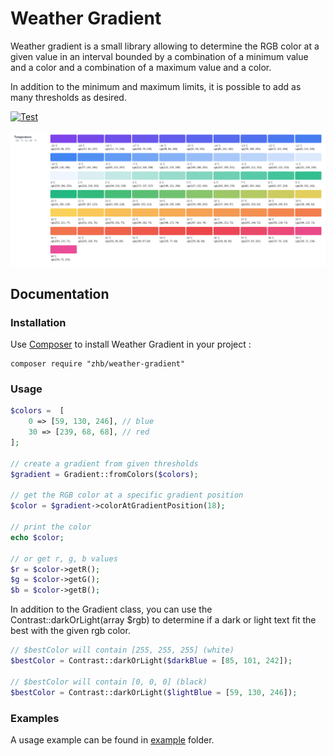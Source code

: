 Weather Gradient
==================

Weather gradient is a small library allowing to determine the RGB color at a given value in an interval bounded by 
a combination of a minimum value and a color and a combination of a maximum value and a color.

In addition to the minimum and maximum limits, it is possible to add as many thresholds as desired.

[![Test](https://github.com/ZHB/weather-gradient/actions/workflows/tests.yaml/badge.svg)](https://github.com/ZHB/weather-gradient/actions/workflows/tests.yaml)

<p align="center">
    <img src="./doc/temperature-gradient.png" title="Weather Gradient example">
</p>

## Documentation

### Installation

Use [Composer](http://getcomposer.org/) to install Weather Gradient in your project :

```shell
composer require "zhb/weather-gradient"
```

### Usage

```php
$colors =  [
    0 => [59, 130, 246], // blue
    30 => [239, 68, 68], // red
];

// create a gradient from given thresholds
$gradient = Gradient::fromColors($colors);

// get the RGB color at a specific gradient position
$color = $gradient->colorAtGradientPosition(18);

// print the color
echo $color;

// or get r, g, b values
$r = $color->getR();
$g = $color->getG();
$b = $color->getB();
```

In addition to the Gradient class, you can use the Contrast::darkOrLight(array $rgb) to determine if a dark or light text fit the best with the given rgb color.

```php
// $bestColor will contain [255, 255, 255] (white)
$bestColor = Contrast::darkOrLight($darkBlue = [85, 101, 242]);

// $bestColor will contain [0, 0, 0] (black)
$bestColor = Contrast::darkOrLight($lightBlue = [59, 130, 246]);
```

### Examples

A usage example can be found in [example](./example) folder.
